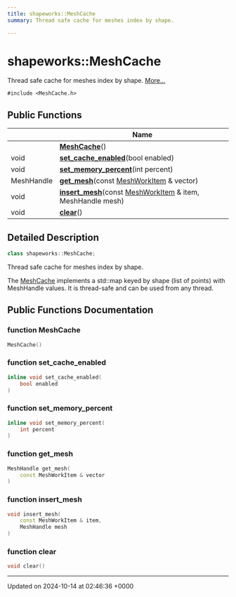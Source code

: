 ```yaml
---
title: shapeworks::MeshCache
summary: Thread safe cache for meshes index by shape. 

---
```


# shapeworks::MeshCache



Thread safe cache for meshes index by shape.  [More...](#detailed-description)


`#include <MeshCache.h>`

## Public Functions

|                | Name           |
| -------------- | -------------- |
| | **[MeshCache](../Classes/classshapeworks_1_1MeshCache.md#function-meshcache)**() |
| void | **[set_cache_enabled](../Classes/classshapeworks_1_1MeshCache.md#function-set-cache-enabled)**(bool enabled) |
| void | **[set_memory_percent](../Classes/classshapeworks_1_1MeshCache.md#function-set-memory-percent)**(int percent) |
| MeshHandle | **[get_mesh](../Classes/classshapeworks_1_1MeshCache.md#function-get-mesh)**(const [MeshWorkItem](../Classes/classshapeworks_1_1MeshWorkItem.md) & vector) |
| void | **[insert_mesh](../Classes/classshapeworks_1_1MeshCache.md#function-insert-mesh)**(const [MeshWorkItem](../Classes/classshapeworks_1_1MeshWorkItem.md) & item, MeshHandle mesh) |
| void | **[clear](../Classes/classshapeworks_1_1MeshCache.md#function-clear)**() |

## Detailed Description

```cpp
class shapeworks::MeshCache;
```

Thread safe cache for meshes index by shape. 

The [MeshCache](../Classes/classshapeworks_1_1MeshCache.md) implements a std::map keyed by shape (list of points) with MeshHandle values. It is thread-safe and can be used from any thread. 

## Public Functions Documentation

### function MeshCache

```cpp
MeshCache()
```


### function set_cache_enabled

```cpp
inline void set_cache_enabled(
    bool enabled
)
```


### function set_memory_percent

```cpp
inline void set_memory_percent(
    int percent
)
```


### function get_mesh

```cpp
MeshHandle get_mesh(
    const MeshWorkItem & vector
)
```


### function insert_mesh

```cpp
void insert_mesh(
    const MeshWorkItem & item,
    MeshHandle mesh
)
```


### function clear

```cpp
void clear()
```


-------------------------------

Updated on 2024-10-14 at 02:46:36 +0000